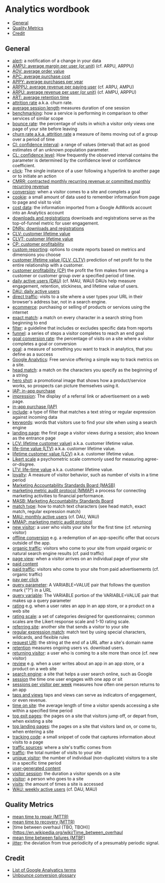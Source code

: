 # Analytics wordbook

* [General](#general)
* [Quality Metrics](#quality)
* [Credit](#credit)


<h2><a name="general">General</h2>

* [alert](?): a notification of a change in your data
* [AMPU: average margin per user (or unit)](https://wikipedia.org/wiki/Average_revenue_per_user) (cf. ARPU, ARPPU)
* [AOV: average order value](https://en.wikipedia.org/wiki/Average_order_value)
* [APC: average purchase cost](TODO)
* [APPY: average purchases per year](TODO)
* [ARPPU: average revenue per paying user](https://wikipedia.org/wiki/Average_revenue_per_user) (cf. ARPU, AMPU)
* [ARPU: average revenue per user (or unit)](https://wikipedia.org/wiki/Average_revenue_per_user) (cf. AMPU, ARPPU)
* [ART: average retention time](TODO)
* [attrition rate](https://en.wikipedia.org/wiki/Churn_rate) a.k.a. churn rate.
* [average session length](?) measures duration of one session
* [benchmarking](?): how a service is performing in comparison to other services of similar scope
* [bounce rate](?): the percentage of visits in which a visitor only views one page of your site before leaving
* [churn rate a.k.a. attrition rate](https://en.wikipedia.org/wiki/Churn_rate) a measure of items moving out of a group over a period of time 
* [CI: confidence interval](https://en.wikipedia.org/wiki/Confidence_interval): a range of values (interval) that act as good estimates of an unknown population parameter.
* [CL: confidence level](https://en.wikipedia.org/wiki/Confidence_interval): How frequently the observed interval contains the parameter is determined by the confidence level or confidence coefficient.
* [click](?): The single instance of a user following a hyperlink to another page or to initiate an action
* [CMRR: contracted monthly recurring revenue or committed monthly recurring revenue](TODO)
* [conversion](?): when a visitor comes to a site and complets a goal
* [cookie](?): a small amount of data used to remember information from page to page and visit to visit
* [cost data](?): the information imported from a Google AdWords account into an Analytics account
* [downloads and registrations](TODO) downloads and registrations serve as the top-of-funnel metric for user engagement.
* [DNRs: downloads and registrations](TODO)
* [CLV: customer lifetime value](https://en.wikipedia.org/wiki/Customer_lifetime_value)
* [CLVT: customer lifetime value](https://en.wikipedia.org/wiki/Customer_lifetime_value)
* [CP: customer profitability](https://en.wikipedia.org/wiki/Customer_profitability)
* [custom reporting](?): options to create reports based on metrics and dimensions you choose
* [customer lifetime value (CLV, CLTV)](https://en.wikipedia.org/wiki/Customer_lifetime_value) prediction of net profit for to the entire relationship with a customer.
* [customer profitability (CP)](https://en.wikipedia.org/wiki/Customer_profitability) the profit the firm makes from serving a customer or customer group over a specified period of time.
* [daily active users (DAU)](https://wikipedia.org/wiki/Daily_Active_Users) (cf. MAU, WAU) DAUs help measure engagement, retention, stickiness, and lifetime value of users.
* [DAU: daily active users](https://wikipedia.org/wiki/Daily_Active_Users)
* [direct traffic](?): visits to a site where a user types your URL in their browser's address bar, not in a search engine.
* [ecommerce](?): purchasing or selling of products or services using the internet
* [exact match](?): a match on every character in a search string from beginning to end
* [filter](?): a guideline that includes or excludes specific data from reports
* [funnel](?): a series of steps a visitor completes to reach an end goal
* [goal conversion rate](?): the percentage of visits on a site where a visitor completes a goal or conversion
* [goal](?): a measure of something you want to track in analytics, that you define as a success
* [Google Analytics](?): Free service offering a simple way to track metrics on a site.
* [head match](?): a match on the characters you specify as the beginning of a string
* [hero shot](TODO): a promotional image that shows how a product/service works, so prospects can picture themselves using it.
* [IAP: in-app purchase](TODO)
* [impression](?): The display of a referral link or advertisement on a web page.
* [in-app purchase (IAP)](TODO)
* [include](?): a type of filter that matches a text string or regular expression against incoming data
* [keywords](?): words that visitors use to find your site when using a search engine
* [landing page](?): the first page a visitor views during a session; also known as the entrance page
* [LCV: lifetime customer value)](https://en.wikipedia.org/wiki/Customer_lifetime_value) a.k.a. customer lifetime value.
* [life-time value (LTV)](https://en.wikipedia.org/wiki/Customer_lifetime_value) a.k.a. customer lifetime value.
* [lifetime customer value (LCV)](https://en.wikipedia.org/wiki/Customer_lifetime_value) a.k.a. customer lifetime value.
* [Likert scale](https://en.wikipedia.org/wiki/Likert_scale) a psychometric scale commonly used for measuring agree-or-disgree.
* [LTV: life-time value](https://en.wikipedia.org/wiki/Customer_lifetime_value) a.k.a. customer lifetime value.
* [loyalty](?): A measure of visitor behavior, such as number of visits in a time period
* [Marketing Accountability Standards Board (MASB)](https://en.wikipedia.org/wiki/Marketing_Accountability_Standards_Board)
* [marketing metric audit protocol (MMAP)](https://en.wikipedia.org/wiki/Marketing_metric_audit_protocol) a process for connecting marketing activities to financial performance.
* [MASB: Marketing Accountability Standards Board](https://en.wikipedia.org/wiki/Marketing_Accountability_Standards_Board)
* [match type](?): how to match text characters (see head match, exact match, regular expression match)
* [MAU: monthly active users](TODO) (cf. DAU, WAU)
* [MMAP: marketing metric audit protocol](https://en.wikipedia.org/wiki/Marketing_metric_audit_protocol)
* [new visitor](?): a user who visits your site for the first time (cf. returning visitor)
* [offline conversion](TODO) e.g. a redemption of an app-specific offer that occurs outside of the app.
* [organic traffic](?): visitors who come to your site from unpaid organic or natural search engine results (cf. paid traffic)
* [page view](?): when a visitor arrives on an individual page of your site
* [paid content](https://en.wikipedia.org/wiki/Paid_content)
* [paid traffic](?): visitors who come to your site from paid advertisements (cf. organic traffic)
* [pay per click](https://en.wikipedia.org/wiki/Pay_per_click)
* [query parameter](?): A VARIABLE=VALUE pair that follows the question mark ("?") in a URL
* [query variable](?): The VARIABLE portion of the VARIABLE=VALUE pair that makes up a query parameter
* [rating](?) e.g. when a user rates an app in an app store, or a product on a web site
* [rating scale](https://en.wikipedia.org/wiki/Rating_scale): a set of categories designed for questionnaires; common scales are the Likert response scale and 1-10 rating scale.
* [referring site](?): another site that sends a visitor to your site
* [regular expression match](?): match text by using special characters, wildcards, and flexible rules
* [request URI](?): the string at the end of a URL after a site's domain name
* [retention](?) measures ongoing users vs. download users.
* [returning visitor](?): a user who is coming to a site more than once (cf. new visitor)
* [review](?) e.g. when a user writes about an app in an app store, or a product on a web site
* [search engine](?): a site that helps a user search online, such as Google
* [session](?) the time one user engages with one app or sit
* [sessions per visitor per week](?) measures how often one person returns to an app
* [taps and views](?) taps and views can serve as indicators of engagement, or even revenue.
* [time on site](?): the average length of time a visitor spends accessing a site within a specified time period
* [top exit pages](?): the pages on a site that visitors jump off, or depart from, when existing a site
* [top landing pages](?): the pages on a site that visitors land on, or come to, when entering a site
* [tracking code](?): a small snippet of code that captures information about visits to a page
* [traffic sources](?): where a site's traffic comes from
* [traffic](?): the total number of visits to your site
* [unique visitor](?): the number of individual (non-duplicate) visitors to a site in a specific time period
* [user-generated content](https://en.wikipedia.org/wiki/User-generated_content)
* [visitor session](?): the duration a visitor spends on a site
* [visitor](?): a person who goes to a site
* [visits](?): the amount of times a site is accessed
* [WAU: weekly active users](TODO) (cf. DAU, MAU)


<h2><a name="credit">Quality Metrics</h2>

* [mean time to repair (MTTR)](https://en.wikipedia.org/wiki/Mean_time_to_repair)
* [mean time to recovery (MTTR)](https://en.wikipedia.org/wiki/Mean_time_to_recovery)
* [time between overhaul (TBO, TBOH)](https://en.wikipedia.org/wiki/Time_between_overhaul
* [mean time between failures (MTBF)](https://en.wikipedia.org/wiki/Mean_time_between_failures)
* [jitter](https://en.wikipedia.org/wiki/Jitter): the deviation from true periodicity of a presumably periodic signal.


<h2><a name="credit">Credit</h2>

* [List of Google Analyatics terms](http://www.epower.com/google-analytics-glossary)
* [Unbounce conversion glossary](http://unbounce.com/conversion-glossary/)
